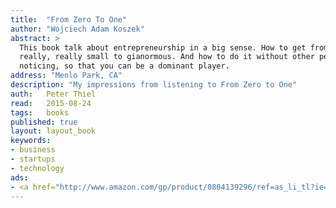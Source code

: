 ```yaml
---
title:	"From Zero To One"
author: "Wojciech Adam Koszek"
abstract: >
  This book talk about entrepreneurship in a big sense. How to get from
  really, really small to gianormous. And how to do it without other people
  noticing, so that you can be a dominant player.
address: "Menlo Park, CA"
description: "My impressions from listening to From Zero to One"
auth:	Peter Thiel
read:	2015-08-24
tags:	books
published: true
layout: layout_book
keywords:
- business
- startups
- technology
ads:
- <a href="http://www.amazon.com/gp/product/0804139296/ref=as_li_tl?ie=UTF8&camp=1789&creative=390957&creativeASIN=0804139296&linkCode=as2&tag=wkoszek-20&linkId=BT3CVYUSJWXENDLV"><img border="0" src="http://ws-na.amazon-adsystem.com/widgets/q?_encoding=UTF8&ASIN=0804139296&Format=_SL160_&ID=AsinImage&MarketPlace=US&ServiceVersion=20070822&WS=1&tag=wkoszek-20" ></a><img src="http://ir-na.amazon-adsystem.com/e/ir?t=wkoszek-20&l=as2&o=1&a=0804139296" width="1" height="1" border="0" alt="" style="border:none !important; margin:0px !important;" />
---
```


